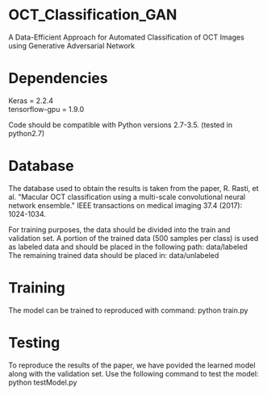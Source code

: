 # OCT_Classification_GAN
A Data-Efficient Approach for Automated Classification of OCT Images using Generative Adversarial Network

# Dependencies
Keras = 2.2.4 <br>
tensorflow-gpu = 1.9.0

Code should be compatible with Python versions 2.7-3.5. (tested in python2.7)

# Database
The database used to obtain the results is taken from the paper, R. Rasti, et al. "Macular OCT classification using a multi-scale convolutional neural network ensemble." IEEE transactions on medical imaging 37.4 (2017): 1024-1034.

For training purposes, the data should be divided into the train and validation set. A portion of the trained data (500 samples per class) is used as labeled data and should be placed in the following path: data/labeled <br>
The remaining trained data should be placed in: data/unlabeled

# Training 
The model can be trained to reproduced with command:
python train.py

# Testing
To reproduce the results of the paper, we have povided the learned model along with the validation set.
Use the following command to test the model:
python testModel.py
